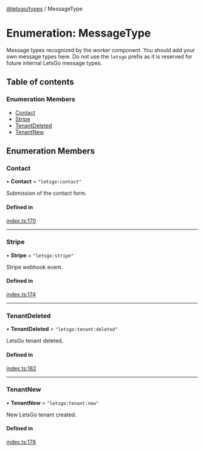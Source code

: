 [@letsgo/types](../README.md) / MessageType

# Enumeration: MessageType

Message types recognized by the _worker_ component. You should add your own message types here.
Do not use the `letsgo` prefix as it is reserved for future internal LetsGo message types.

## Table of contents

### Enumeration Members

- [Contact](MessageType.md#contact)
- [Stripe](MessageType.md#stripe)
- [TenantDeleted](MessageType.md#tenantdeleted)
- [TenantNew](MessageType.md#tenantnew)

## Enumeration Members

### Contact

• **Contact** = ``"letsgo:contact"``

Submission of the contact form.

#### Defined in

[index.ts:170](https://github.com/tjanczuk/letsgo/blob/c32fd97/packages/types/src/index.ts#L170)

___

### Stripe

• **Stripe** = ``"letsgo:stripe"``

Stripe webhook event.

#### Defined in

[index.ts:174](https://github.com/tjanczuk/letsgo/blob/c32fd97/packages/types/src/index.ts#L174)

___

### TenantDeleted

• **TenantDeleted** = ``"letsgo:tenant:deleted"``

LetsGo tenant deleted.

#### Defined in

[index.ts:182](https://github.com/tjanczuk/letsgo/blob/c32fd97/packages/types/src/index.ts#L182)

___

### TenantNew

• **TenantNew** = ``"letsgo:tenant:new"``

New LetsGo tenant created.

#### Defined in

[index.ts:178](https://github.com/tjanczuk/letsgo/blob/c32fd97/packages/types/src/index.ts#L178)
